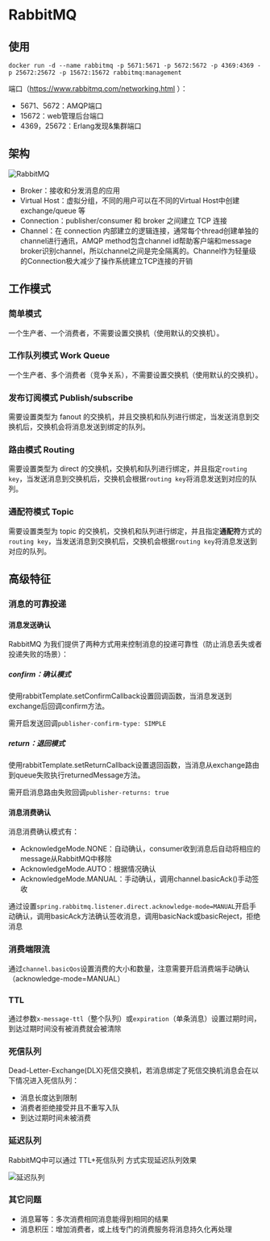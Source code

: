 # RabbitMQ
## 使用
```
docker run -d --name rabbitmq -p 5671:5671 -p 5672:5672 -p 4369:4369 -p 25672:25672 -p 15672:15672 rabbitmq:management
```
端口（https://www.rabbitmq.com/networking.html ）：
- 5671、5672：AMQP端口
- 15672：web管理后台端口
- 4369，25672：Erlang发现&集群端口

## 架构
![RabbitMQ](https://hitout.github.io/file/img/RabbitMQ.png)

- Broker：接收和分发消息的应用
- Virtual Host：虚拟分组，不同的用户可以在不同的Virtual Host中创建 exchange/queue 等
- Connection：publisher/consumer 和 broker 之间建立 TCP 连接
- Channel：在 connection 内部建立的逻辑连接，通常每个thread创建单独的channel进行通讯，AMQP method包含channel id帮助客户端和message broker识别channel，所以channel之间是完全隔离的。Channel作为轻量级的Connection极大减少了操作系统建立TCP连接的开销


## 工作模式
### 简单模式
一个生产者、一个消费者，不需要设置交换机（使用默认的交换机）。

### 工作队列模式 Work Queue
一个生产者、多个消费者（竞争关系），不需要设置交换机（使用默认的交换机）。

### 发布订阅模式 Publish/subscribe
需要设置类型为 fanout 的交换机，并且交换机和队列进行绑定，当发送消息到交换机后，交换机会将消息发送到绑定的队列。

### 路由模式 Routing
需要设置类型为 direct 的交换机，交换机和队列进行绑定，并且指定`routing key`，当发送消息到交换机后，交换机会根据`routing key`将消息发送到对应的队列。

### 通配符模式 Topic
需要设置类型为 topic 的交换机，交换机和队列进行绑定，并且指定**通配符**方式的`routing key`，当发送消息到交换机后，交换机会根据`routing key`将消息发送到对应的队列。

## 高级特征
### 消息的可靠投递
#### 消息发送确认
RabbitMQ 为我们提供了两种方式用来控制消息的投递可靠性（防止消息丢失或者投递失败的场景）：
##### confirm：确认模式
使用rabbitTemplate.setConfirmCallback设置回调函数，当消息发送到exchange后回调confirm方法。

需开启发送回调`publisher-confirm-type: SIMPLE`
##### return：退回模式
使用rabbitTemplate.setReturnCallback设置退回函数，当消息从exchange路由到queue失败执行returnedMessage方法。

需开启消息路由失败回调`publisher-returns: true`

#### 消息消费确认
消息消费确认模式有：
- AcknowledgeMode.NONE：自动确认，consumer收到消息后自动将相应的message从RabbitMQ中移除
- AcknowledgeMode.AUTO：根据情况确认
- AcknowledgeMode.MANUAL：手动确认，调用channel.basicAck()手动签收

通过设置`spring.rabbitmq.listener.direct.acknowledge-mode=MANUAL`开启手动确认，调用basicAck方法确认签收消息，调用basicNack或basicReject，拒绝消息

### 消费端限流
通过`channel.basicQos`设置消费的大小和数量，注意需要开启消费端手动确认（acknowledge-mode=MANUAL）

### TTL
通过参数`x-message-ttl`（整个队列）或`expiration`（单条消息）设置过期时间，到达过期时间没有被消费就会被清除

### 死信队列
Dead-Letter-Exchange(DLX)死信交换机，若消息绑定了死信交换机消息会在以下情况进入死信队列：
- 消息长度达到限制
- 消费者拒绝接受并且不重写入队
- 到达过期时间未被消费

### 延迟队列
RabbitMQ中可以通过 TTL+死信队列 方式实现延迟队列效果

![延迟队列](https://hitout.github.io/file/img/Delay_Queue.png)

### 其它问题
- 消息幂等：多次消费相同消息能得到相同的结果
- 消息积压：增加消费者，或上线专门的消费服务将消息持久化再处理
